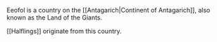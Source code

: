 
Eeofol is a country on the [[Antagarich|Continent of Antagarich]], also known as the Land of the Giants.

[[Halflings]] originate from this country.

